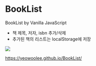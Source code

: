 # BookList
 BookList by Vanilla JavaScript     
* 책 제목, 저자, isbn 추가/삭제
* 추가된 책의 리스트는  localStorage에 저장

![](https://user-images.githubusercontent.com/41581554/77645048-6e5b8500-6fa5-11ea-9e73-6296eed23e15.png)



https://yeowoolee.github.io/BookList/
